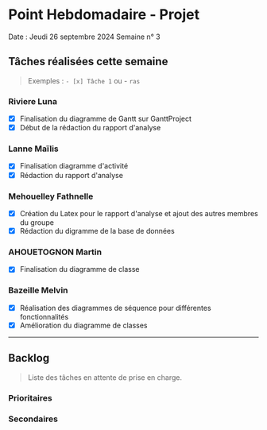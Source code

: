# Point Hebdomadaire - Projet

Date : Jeudi 26 septembre 2024
Semaine n° 3

## Tâches réalisées cette semaine

> Exemples : `- [x] Tâche 1` ou - `ras`

### Riviere Luna
- [X] Finalisation du diagramme de Gantt sur GanttProject
- [X] Début de la rédaction du rapport d'analyse

### Lanne Maïlis
- [X] Finalisation diagramme d'activité
- [X] Rédaction du rapport d'analyse

### Mehouelley Fathnelle
- [X] Création du Latex pour le rapport d'analyse et ajout des autres membres du groupe
- [X] Rédaction du digramme de la base de données

### AHOUETOGNON Martin
- [X] Finalisation du diagramme de classe

### Bazeille Melvin
- [X] Réalisation des diagrammes de séquence pour différentes fonctionnalités
- [X] Amélioration du diagramme de classes
---

## Backlog

> Liste des tâches en attente de prise en charge.

### Prioritaires

### Secondaires
